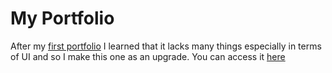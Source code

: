 # My Portfolio

After my [first portfolio](https://github.com/ananda17gb/portfolio-website) I learned that it lacks many things especially in terms of UI and so I make this one as an upgrade. You can access it [here](https://portfolioku-nda.vercel.app/)
